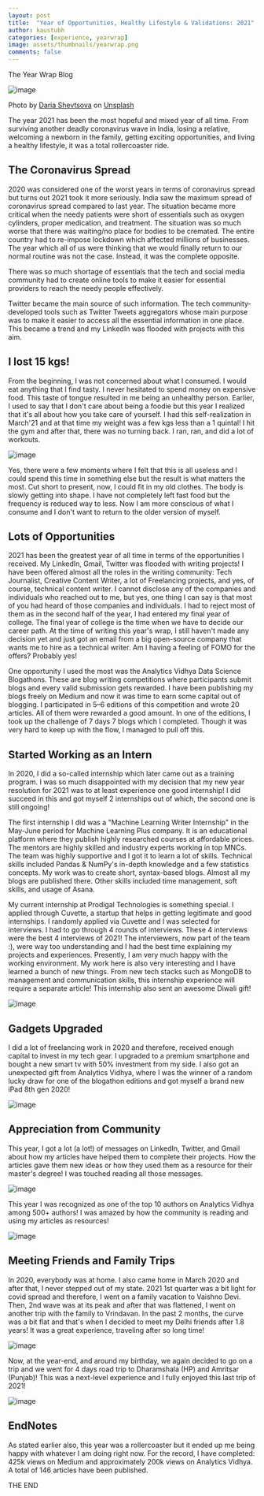 ```yaml
---
layout: post
title:  "Year of Opportunities, Healthy Lifestyle & Validations: 2021"
author: kaustubh
categories: [experience, yearwrap]
image: assets/thumbnails/yearwrap.png
comments: false
---
```

The Year Wrap Blog

![image](https://user-images.githubusercontent.com/43691873/147827965-87d5f922-0899-41f5-aa41-aa6f6cc684be.png)

Photo by [Daria Shevtsova](https://unsplash.com/@daria_shevtsova?utm_source=medium&utm_medium=referral) on [Unsplash](https://unsplash.com/?utm_source=medium&utm_medium=referral)

The year 2021 has been the most hopeful and mixed year of all time. From surviving another deadly coronavirus wave in India, losing a relative, welcoming a newborn in the family, getting exciting opportunities, and living a healthy lifestyle, it was a total rollercoaster ride.

## The Coronavirus Spread

2020 was considered one of the worst years in terms of coronavirus spread but turns out 2021 took it more seriously. India saw the maximum spread of coronavirus spread compared to last year. The situation became more critical when the needy patients were short of essentials such as oxygen cylinders, proper medication, and treatment. The situation was so much worse that there was waiting/no place for bodies to be cremated. The entire country had to re-impose lockdown which affected millions of businesses. The year which all of us were thinking that we would finally return to our normal routine was not the case. Instead, it was the complete opposite.

There was so much shortage of essentials that the tech and social media community had to create online tools to make it easier for essential providers to reach the needy people effectively.

Twitter became the main source of such information. The tech community-developed tools such as Twitter Tweets aggregators whose main purpose was to make it easier  to access all the essential information in one place. This became a trend and my LinkedIn was flooded with projects with this aim.

## I lost 15 kgs!

From the beginning, I was not concerned about what I consumed. I would eat anything that I find tasty. I never hesitated to spend money on expensive food. This taste of tongue resulted in me being an unhealthy person. Earlier, I used to say that I don't care about being a foodie but this year I realized that it's all about how you take care of yourself. I had this self-realization in March'21 and at that time my weight was a few kgs less than a 1 quintal! I hit the gym and after that, there was no turning back. I ran, ran, and did a lot of workouts.

![image](https://user-images.githubusercontent.com/43691873/147828045-56c0ba64-7d9f-46c1-aa6b-8e5b068b1eed.png)

Yes, there were a few moments where I felt that this is all useless and I could spend this time in something else but the result is what matters the most. Cut short to present, now, I could fit in my old clothes. The body is slowly getting into shape. I have not completely left fast food but the frequency is reduced way to less. Now I am more conscious of what I consume and I don't want to return to the older version of myself.

## Lots of Opportunities

2021 has been the greatest year of all time in terms of the opportunities I received. My LinkedIn, Gmail, Twitter was flooded with writing projects! I have been offered almost all the roles in the writing community: Tech Journalist, Creative Content Writer, a lot of Freelancing projects, and yes, of course, technical content writer. I cannot disclose any of the companies and individuals who reached out to me, but yes, one thing I can say is that most of you had heard of those companies and individuals. I had to reject most of them as in the second half of the year, I had entered my final year of college. The final year of college is the time when we have to decide our career path. At the time of writing this year's wrap, I still haven't made any decision yet and just got an email from a big open-source company that wants me to hire as a technical writer. Am I having a feeling of FOMO for the offers? Probably yes!

One opportunity I used the most was the Analytics Vidhya Data Science Blogathons. These are blog writing competitions where participants submit blogs and every valid submission gets rewarded. I have been publishing my blogs freely on Medium and now it was time to earn some capital out of blogging. I participated in 5–6 editions of this competition and wrote 20 articles. All of them were rewarded a good amount. In one of the editions, I took up the challenge of 7 days 7 blogs which I completed. Though it was very hard to keep up with the flow, I managed to pull off this.

## Started Working as an Intern

In 2020, I did a so-called internship which later came out as a training program. I was so much disappointed with my decision that my new year resolution for 2021 was to at least experience one good internship! I did succeed in this and got myself 2 internships out of which, the second one is still ongoing!

The first internship I did was a "Machine Learning Writer Internship" in the May-June period for Machine Learning Plus company. It is an educational platform where they publish highly researched courses at affordable prices. The mentors are highly skilled and industry experts working in top MNCs. The team was highly supportive and I got it to learn a lot of skills. Technical skills included Pandas & NumPy's in-depth knowledge and a few statistics concepts. My work was to create short, syntax-based blogs. Almost all my blogs are published there. Other skills included time management, soft skills, and usage of Asana.

My current internship at Prodigal Technologies is something special. I applied through Cuvette, a startup that helps in getting legitimate and good internships. I randomly applied via Cuvette and I was selected for interviews. I had to go through 4 rounds of interviews. These 4 interviews were the best 4 interviews of 2021! The interviewers, now part of the team :), were way too understanding and I had the best time explaining my projects and experiences. Presently, I am very much happy with the working environment. My work here is also very interesting and I have learned a bunch of new things. From new tech stacks such as MongoDB to management and communication skills, this internship experience will require a separate article! This internship also sent an awesome Diwali gift!

![image](https://user-images.githubusercontent.com/43691873/147828063-2a9712f4-f80c-4320-9d77-90d12e985a24.png)

## Gadgets Upgraded

I did a lot of freelancing work in 2020 and therefore, received enough capital to invest in my tech gear. I upgraded to a premium smartphone and bought a new smart tv with 50% investment from my side. I also got an unexpected gift from Analytics Vidhya, where I was the winner of a random lucky draw for one of the blogathon editions and got myself a brand new iPad 8th gen 2020!

![image](https://user-images.githubusercontent.com/43691873/147828074-6caff0ca-1fd0-4caf-ab06-2eaa8ba04082.png)

## Appreciation from Community

This year, I got a lot (a lot!) of messages on LinkedIn, Twitter, and Gmail about how my articles have helped them to complete their projects. How the articles gave them new ideas or how they used them as a resource for their master's degree! I was touched reading all those messages.

![image](https://user-images.githubusercontent.com/43691873/147828094-fb4828a8-b814-4917-ba52-6ecda079b1f5.png)

This year I was recognized as one of the top 10 authors on Analytics Vidhya among 500+ authors! I was amazed by how the community is reading and using my articles as resources!

![image](https://user-images.githubusercontent.com/43691873/147828104-9401e42b-6931-4a28-b1f2-bcc20f38aa29.png)

## Meeting Friends and Family Trips
In 2020, everybody was at home. I also came home in March 2020 and after that, I never stepped out of my state. 2021 1st quarter was a bit light for covid spread and therefore, I went on a family vacation to Vaishno Devi. Then, 2nd wave was at its peak and after that was flattened, I went on another trip with the family to Vrindavan. In the past 2 months, the curve was a bit flat and that's when I decided to meet my Delhi friends after 1.8 years! It was a great experience, traveling after so long time!

![image](https://user-images.githubusercontent.com/43691873/147828128-8e98948b-2413-4982-985c-441b7287ec6d.png)

Now, at the year-end, and around my birthday, we again decided to go on a trip and we went for 4 days road trip to Dharamshala (HP) and Amritsar (Punjab)! This was a next-level experience and I fully enjoyed this last trip of 2021!

![image](https://user-images.githubusercontent.com/43691873/147828134-e52b8cff-b15c-44fc-91c2-d60540095e67.png)

## EndNotes

As stated earlier also, this year was a rollercoaster but it ended up me being happy with whatever I am doing right now. For the record, I have completed: 425k views on Medium and approximately 200k views on Analytics Vidhya. A total of 146 articles have been published.

THE END
